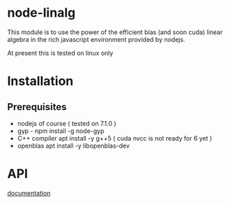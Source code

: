 # node-linalg

This module is to use the power of the efficient blas (and soon cuda)
linear algebra in the rich javascript environment provided by nodejs.

At present this is tested on linux only

# Installation

## Prerequisites

* nodejs of course ( tested on 7.1.0 )
* gyp - npm install -g node-gyp
* C++ compiler apt install -y g++5  ( cuda nvcc is not ready for 6 yet )
* openblas  apt install -y libopenblas-dev


# API 

[documentation](https://rcorbish.ydns.eu/lalg/)

